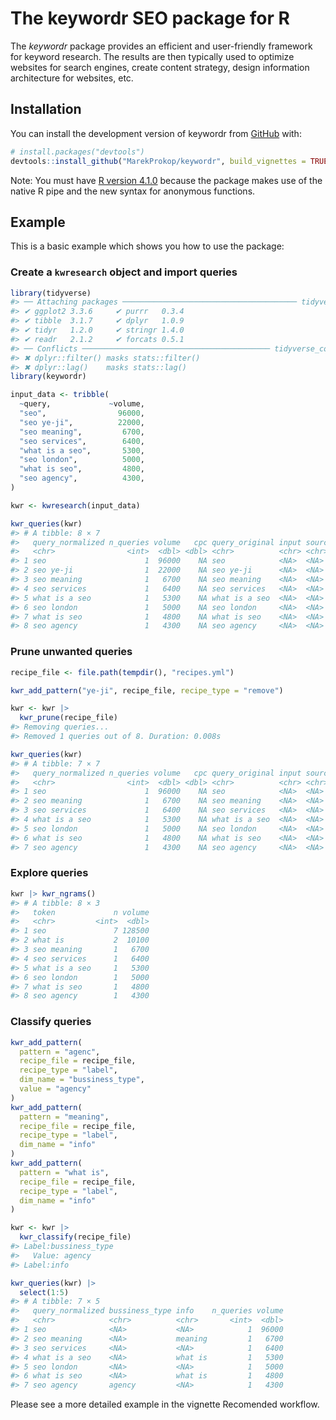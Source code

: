 
<!-- README.md is generated from README.Rmd. Please edit that file -->

# The keywordr SEO package for R

<!-- badges: start -->

<!-- badges: end -->

The *keywordr* package provides an efficient and user-friendly framework
for keyword research. The results are then typically used to optimize
websites for search engines, create content strategy, design information
architecture for websites, etc.

## Installation

You can install the development version of keywordr from
[GitHub](https://github.com/) with:

``` r
# install.packages("devtools")
devtools::install_github("MarekProkop/keywordr", build_vignettes = TRUE)
```

Note: You must have [R
version 4.1.0](https://www.r-bloggers.com/2021/05/new-features-in-r-4-1-0/)
because the package makes use of the native R pipe and the new syntax
for anonymous functions.

## Example

This is a basic example which shows you how to use the package:

### Create a `kwresearch` object and import queries

``` r
library(tidyverse)
#> ── Attaching packages ─────────────────────────────────────── tidyverse 1.3.1 ──
#> ✔ ggplot2 3.3.6     ✔ purrr   0.3.4
#> ✔ tibble  3.1.7     ✔ dplyr   1.0.9
#> ✔ tidyr   1.2.0     ✔ stringr 1.4.0
#> ✔ readr   2.1.2     ✔ forcats 0.5.1
#> ── Conflicts ────────────────────────────────────────── tidyverse_conflicts() ──
#> ✖ dplyr::filter() masks stats::filter()
#> ✖ dplyr::lag()    masks stats::lag()
library(keywordr)

input_data <- tribble(
  ~query,             ~volume,
  "seo",                96000,
  "seo ye-ji",          22000,
  "seo meaning",         6700,
  "seo services",        6400,
  "what is a seo",       5300,
  "seo london",          5000,
  "what is seo",         4800,
  "seo agency",          4300,
)

kwr <- kwresearch(input_data)

kwr_queries(kwr)
#> # A tibble: 8 × 7
#>   query_normalized n_queries volume   cpc query_original input source
#>   <chr>                <int>  <dbl> <dbl> <chr>          <chr> <chr> 
#> 1 seo                      1  96000    NA seo            <NA>  <NA>  
#> 2 seo ye-ji                1  22000    NA seo ye-ji      <NA>  <NA>  
#> 3 seo meaning              1   6700    NA seo meaning    <NA>  <NA>  
#> 4 seo services             1   6400    NA seo services   <NA>  <NA>  
#> 5 what is a seo            1   5300    NA what is a seo  <NA>  <NA>  
#> 6 seo london               1   5000    NA seo london     <NA>  <NA>  
#> 7 what is seo              1   4800    NA what is seo    <NA>  <NA>  
#> 8 seo agency               1   4300    NA seo agency     <NA>  <NA>
```

### Prune unwanted queries

``` r
recipe_file <- file.path(tempdir(), "recipes.yml")

kwr_add_pattern("ye-ji", recipe_file, recipe_type = "remove")

kwr <- kwr |> 
  kwr_prune(recipe_file)
#> Removing queries...
#> Removed 1 queries out of 8. Duration: 0.008s

kwr_queries(kwr)
#> # A tibble: 7 × 7
#>   query_normalized n_queries volume   cpc query_original input source
#>   <chr>                <int>  <dbl> <dbl> <chr>          <chr> <chr> 
#> 1 seo                      1  96000    NA seo            <NA>  <NA>  
#> 2 seo meaning              1   6700    NA seo meaning    <NA>  <NA>  
#> 3 seo services             1   6400    NA seo services   <NA>  <NA>  
#> 4 what is a seo            1   5300    NA what is a seo  <NA>  <NA>  
#> 5 seo london               1   5000    NA seo london     <NA>  <NA>  
#> 6 what is seo              1   4800    NA what is seo    <NA>  <NA>  
#> 7 seo agency               1   4300    NA seo agency     <NA>  <NA>
```

### Explore queries

``` r
kwr |> kwr_ngrams()
#> # A tibble: 8 × 3
#>   token             n volume
#>   <chr>         <int>  <dbl>
#> 1 seo               7 128500
#> 2 what is           2  10100
#> 3 seo meaning       1   6700
#> 4 seo services      1   6400
#> 5 what is a seo     1   5300
#> 6 seo london        1   5000
#> 7 what is seo       1   4800
#> 8 seo agency        1   4300
```

### Classify queries

``` r
kwr_add_pattern(
  pattern = "agenc",
  recipe_file = recipe_file,
  recipe_type = "label",
  dim_name = "bussiness_type",
  value = "agency"
)
kwr_add_pattern(
  pattern = "meaning",
  recipe_file = recipe_file,
  recipe_type = "label",
  dim_name = "info"
)
kwr_add_pattern(
  pattern = "what is",
  recipe_file = recipe_file,
  recipe_type = "label",
  dim_name = "info"
)

kwr <- kwr |> 
  kwr_classify(recipe_file)
#> Label:bussiness_type
#>   Value: agency
#> Label:info

kwr_queries(kwr) |> 
  select(1:5)
#> # A tibble: 7 × 5
#>   query_normalized bussiness_type info    n_queries volume
#>   <chr>            <chr>          <chr>       <int>  <dbl>
#> 1 seo              <NA>           <NA>            1  96000
#> 2 seo meaning      <NA>           meaning         1   6700
#> 3 seo services     <NA>           <NA>            1   6400
#> 4 what is a seo    <NA>           what is         1   5300
#> 5 seo london       <NA>           <NA>            1   5000
#> 6 what is seo      <NA>           what is         1   4800
#> 7 seo agency       agency         <NA>            1   4300
```

Please see a more detailed example in the vignette Recomended workflow.
